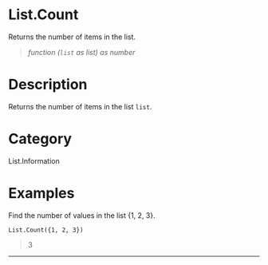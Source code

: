 # List.Count
Returns the number of items in the list.
> _function (<code>list</code> as list) as number_

# Description 
Returns the number of items in the list <code>list</code>.
# Category 
List.Information
# Examples 
Find the number of values in the list {1, 2, 3}.
```
List.Count({1, 2, 3})
```
> 3
***
